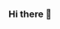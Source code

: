 ### Hi there 👋

<!--
**Snzq1337/Snzq1337** is a ✨ _special_ ✨ repository because its `README.md` (this file) appears on your GitHub profile.


Contributions :
![image](https://user-images.githubusercontent.com/73394656/118285879-e7ff4c80-b49f-11eb-9d1a-bf723fa8b04a.png)

Working on :
![image](https://user-images.githubusercontent.com/73394656/118285946-f9e0ef80-b49f-11eb-80ac-94980b1883dc.png)

Recently finished :
![image](https://user-images.githubusercontent.com/73394656/118286071-1715be00-b4a0-11eb-8dc4-a7312b5c852d.png)
![image](https://user-images.githubusercontent.com/73394656/118286079-19781800-b4a0-11eb-9f26-892dea4a63a6.png)
![image](https://user-images.githubusercontent.com/73394656/118286090-1b41db80-b4a0-11eb-9d86-ef317fa4114a.png)

Coding with these languages :
![image](https://user-images.githubusercontent.com/73394656/118286443-7378dd80-b4a0-11eb-818e-0bf044f28d3e.png) ![image](https://user-images.githubusercontent.com/73394656/118286557-93a89c80-b4a0-11eb-8d1c-36d6ab32af6f.png) ![image](https://user-images.githubusercontent.com/73394656/118286642-a6bb6c80-b4a0-11eb-95e4-ad4223bff516.png)
![image](https://user-images.githubusercontent.com/73394656/118286679-b33fc500-b4a0-11eb-84e7-9be6ea5a790a.png)
![image](https://user-images.githubusercontent.com/73394656/118286707-bcc92d00-b4a0-11eb-9687-8ef85b43e94e.png)

Mainly using : 
![image](https://user-images.githubusercontent.com/73394656/118287451-76280280-b4a1-11eb-93b2-03fe468650c1.png)
![image](https://user-images.githubusercontent.com/73394656/118287495-7fb16a80-b4a1-11eb-8f21-481990711fa8.png)
